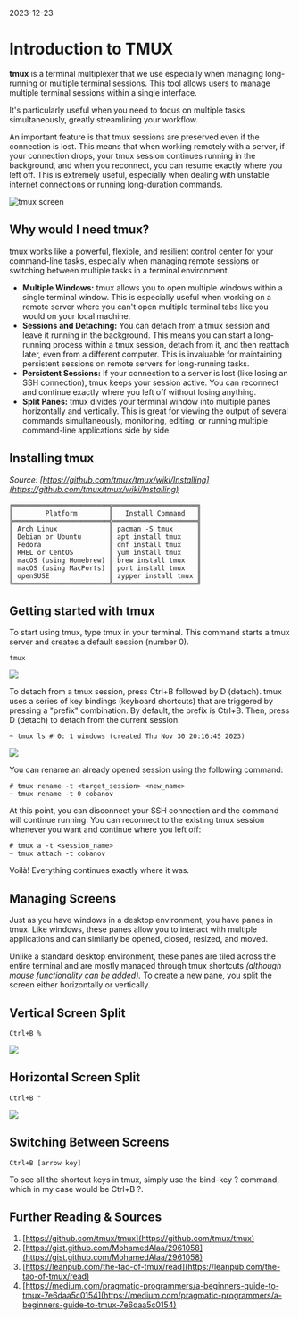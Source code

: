 2023-12-23

# Introduction to TMUX

**tmux** is a terminal multiplexer that we use especially when managing long-running or multiple terminal sessions. This tool allows users to manage multiple terminal sessions within a single interface.

It's particularly useful when you need to focus on multiple tasks simultaneously, greatly streamlining your workflow.

An important feature is that tmux sessions are preserved even if the connection is lost. This means that when working remotely with a server, if your connection drops, your tmux session continues running in the background, and when you reconnect, you can resume exactly where you left off. This is extremely useful, especially when dealing with unstable internet connections or running long-duration commands.

![tmux screen](https://cdn-images-1.medium.com/max/4000/0*YM1kUsmkKiF1zvPb.png)

## Why would I need tmux?

tmux works like a powerful, flexible, and resilient control center for your command-line tasks, especially when managing remote sessions or switching between multiple tasks in a terminal environment.

- **Multiple Windows:** tmux allows you to open multiple windows within a single terminal window. This is especially useful when working on a remote server where you can't open multiple terminal tabs like you would on your local machine.
- **Sessions and Detaching:** You can detach from a tmux session and leave it running in the background. This means you can start a long-running process within a tmux session, detach from it, and then reattach later, even from a different computer. This is invaluable for maintaining persistent sessions on remote servers for long-running tasks.
- **Persistent Sessions:** If your connection to a server is lost (like losing an SSH connection), tmux keeps your session active. You can reconnect and continue exactly where you left off without losing anything.
- **Split Panes:** tmux divides your terminal window into multiple panes horizontally and vertically. This is great for viewing the output of several commands simultaneously, monitoring, editing, or running multiple command-line applications side by side.

## Installing tmux

_Source: [https://github.com/tmux/tmux/wiki/Installing](https://github.com/tmux/tmux/wiki/Installing)_

    ╔════════════════════════╦═════════════════════╗
    ║        Platform        ║   Install Command   ║
    ╠════════════════════════╬═════════════════════╣
    ║ Arch Linux             ║ pacman -S tmux      ║
    ║ Debian or Ubuntu       ║ apt install tmux    ║
    ║ Fedora                 ║ dnf install tmux    ║
    ║ RHEL or CentOS         ║ yum install tmux    ║
    ║ macOS (using Homebrew) ║ brew install tmux   ║
    ║ macOS (using MacPorts) ║ port install tmux   ║
    ║ openSUSE               ║ zypper install tmux ║
    ╚════════════════════════╩═════════════════════╝

## Getting started with tmux

To start using tmux, type tmux in your terminal. This command starts a tmux server and creates a default session (number 0).

    tmux

![](https://cdn-images-1.medium.com/max/3176/0*nPkiznvGZTispU-K.png)

To detach from a tmux session, press Ctrl+B followed by D (detach). tmux uses a series of key bindings (keyboard shortcuts) that are triggered by pressing a "prefix" combination. By default, the prefix is Ctrl+B. Then, press D (detach) to detach from the current session.

    ~ tmux ls # 0: 1 windows (created Thu Nov 30 20:16:45 2023)

![](https://cdn-images-1.medium.com/max/3176/0*jNjXSqK4_R2JJ7uR.png)

You can rename an already opened session using the following command:

    # tmux rename -t <target_session> <new_name>
    ~ tmux rename -t 0 cobanov

At this point, you can disconnect your SSH connection and the command will continue running. You can reconnect to the existing tmux session whenever you want and continue where you left off:

    # tmux a -t <session_name>
    ~ tmux attach -t cobanov

Voilà! Everything continues exactly where it was.

## Managing Screens

Just as you have windows in a desktop environment, you have panes in tmux. Like windows, these panes allow you to interact with multiple applications and can similarly be opened, closed, resized, and moved.

Unlike a standard desktop environment, these panes are tiled across the entire terminal and are mostly managed through tmux shortcuts _(although mouse functionality can be added)._ To create a new pane, you split the screen either horizontally or vertically.

## Vertical Screen Split

    Ctrl+B %

![](https://cdn-images-1.medium.com/max/3176/0*bq_d58tUTA54L-1v.png)

## Horizontal Screen Split

    Ctrl+B "

![](https://cdn-images-1.medium.com/max/3176/0*0vmRK4OB6FIUNT2M.png)

## Switching Between Screens

    Ctrl+B [arrow key]

To see all the shortcut keys in tmux, simply use the bind-key ? command, which in my case would be Ctrl+B ?.

## Further Reading & Sources

1.  [https://github.com/tmux/tmux](https://github.com/tmux/tmux)
2.  [https://gist.github.com/MohamedAlaa/2961058](https://gist.github.com/MohamedAlaa/2961058)
3.  [https://leanpub.com/the-tao-of-tmux/read](https://leanpub.com/the-tao-of-tmux/read)
4.  [https://medium.com/pragmatic-programmers/a-beginners-guide-to-tmux-7e6daa5c0154](https://medium.com/pragmatic-programmers/a-beginners-guide-to-tmux-7e6daa5c0154)
